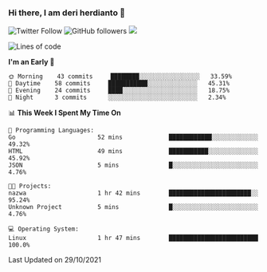 ### Hi there, I am deri herdianto 👋
![Twitter Follow](https://img.shields.io/twitter/follow/deikatsuo?label=Follow)
![GitHub followers](https://img.shields.io/github/followers/deikatsuo?label=Follow&style=social)
![](https://visitor-badge.glitch.me/badge?page_id=deikatsuo.deikatsuo)

<!--
**deikatsuo/deikatsuo** is a ✨ _special_ ✨ repository because its `README.md` (this file) appears on your GitHub profile.

Here are some ideas to get you started:

- 🔭 I’m currently working on ...
- 🌱 I’m currently learning ...
- 👯 I’m looking to collaborate on ...
- 🤔 I’m looking for help with ...
- 💬 Ask me about ...
- 📫 How to reach me: ...
- 😄 Pronouns: ...
- ⚡ Fun fact: ...
-->

<!--START_SECTION:waka-->
![Lines of code](https://img.shields.io/badge/From%20Hello%20World%20I%27ve%20Written-98028%20lines%20of%20code-blue)

**I'm an Early 🐤** 

```text
🌞 Morning    43 commits     ████████░░░░░░░░░░░░░░░░░   33.59% 
🌆 Daytime    58 commits     ███████████░░░░░░░░░░░░░░   45.31% 
🌃 Evening    24 commits     ████░░░░░░░░░░░░░░░░░░░░░   18.75% 
🌙 Night      3 commits      ░░░░░░░░░░░░░░░░░░░░░░░░░   2.34%

```


📊 **This Week I Spent My Time On** 

```text
💬 Programming Languages: 
Go                       52 mins             ████████████░░░░░░░░░░░░░   49.32% 
HTML                     49 mins             ███████████░░░░░░░░░░░░░░   45.92% 
JSON                     5 mins              █░░░░░░░░░░░░░░░░░░░░░░░░   4.76%

🐱‍💻 Projects: 
nazwa                    1 hr 42 mins        ███████████████████████░░   95.24% 
Unknown Project          5 mins              █░░░░░░░░░░░░░░░░░░░░░░░░   4.76%

💻 Operating System: 
Linux                    1 hr 47 mins        █████████████████████████   100.0%

```


 Last Updated on 29/10/2021
<!--END_SECTION:waka-->
